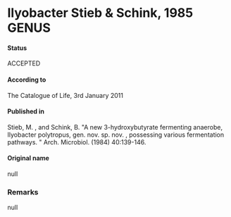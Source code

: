 # Ilyobacter Stieb & Schink, 1985 GENUS

#### Status
ACCEPTED

#### According to
The Catalogue of Life, 3rd January 2011

#### Published in
Stieb, M. , and Schink, B. "A new 3-hydroxybutyrate fermenting anaerobe, Ilyobacter polytropus, gen. nov. sp. nov. , possessing various fermentation pathways. " Arch. Microbiol. (1984) 40:139-146.

#### Original name
null

### Remarks
null